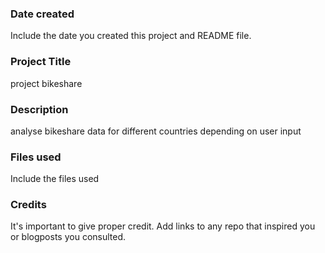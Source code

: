 ### Date created
Include the date you created this project and README file.

### Project Title
project bikeshare

### Description
analyse bikeshare data for different countries depending on user input

### Files used
Include the files used

### Credits
It's important to give proper credit. Add links to any repo that inspired you or blogposts you consulted.

